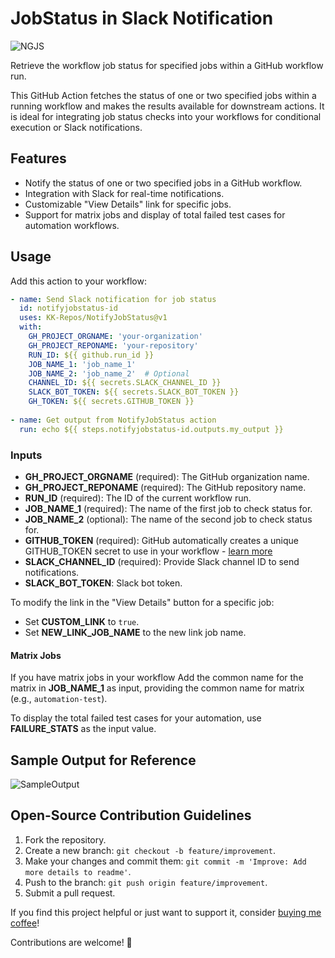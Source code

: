 # JobStatus in Slack Notification

![NGJS](https://kk-artifacts.s3.ap-south-1.amazonaws.com/banner2.png)

Retrieve the workflow job status for specified jobs within a GitHub workflow run.

This GitHub Action fetches the status of one or two specified jobs within a running workflow and makes the results available for downstream actions. It is ideal for integrating job status checks into your workflows for conditional execution or Slack notifications.

## Features

- Notify the status of one or two specified jobs in a GitHub workflow.
- Integration with Slack for real-time notifications.
- Customizable "View Details" link for specific jobs.
- Support for matrix jobs and display of total failed test cases for automation workflows.

## Usage

Add this action to your workflow:

```yaml
- name: Send Slack notification for job status
  id: notifyjobstatus-id
  uses: KK-Repos/NotifyJobStatus@v1
  with:
    GH_PROJECT_ORGNAME: 'your-organization'
    GH_PROJECT_REPONAME: 'your-repository'
    RUN_ID: ${{ github.run_id }}
    JOB_NAME_1: 'job_name_1'
    JOB_NAME_2: 'job_name_2'  # Optional
    CHANNEL_ID: ${{ secrets.SLACK_CHANNEL_ID }}
    SLACK_BOT_TOKEN: ${{ secrets.SLACK_BOT_TOKEN }}
    GH_TOKEN: ${{ secrets.GITHUB_TOKEN }}
    
- name: Get output from NotifyJobStatus action
  run: echo ${{ steps.notifyjobstatus-id.outputs.my_output }}
```

### Inputs
- **GH_PROJECT_ORGNAME** (required): The GitHub organization name.
- **GH_PROJECT_REPONAME** (required): The GitHub repository name.
- **RUN_ID** (required): The ID of the current workflow run.
- **JOB_NAME_1** (required): The name of the first job to check status for.
- **JOB_NAME_2** (optional): The name of the second job to check status for.
- **GITHUB_TOKEN** (required): GitHub automatically creates a unique GITHUB_TOKEN secret to use in your workflow - [learn more](https://docs.github.com/en/actions/security-guides/automatic-token-authentication)
- **SLACK_CHANNEL_ID** (required): Provide Slack channel ID to send notifications.
- **SLACK_BOT_TOKEN**: Slack bot token.

To modify the link in the "View Details" button for a specific job:

- Set **CUSTOM_LINK** to `true`.
- Set **NEW_LINK_JOB_NAME** to the new link job name.

#### Matrix Jobs
If you have matrix jobs in your workflow Add the common name for the matrix in **JOB_NAME_1** as input, providing the common name for matrix (e.g., `automation-test`).

To display the total failed test cases for your automation, use **FAILURE_STATS** as the input value.

## Sample Output for Reference

![SampleOutput](https://kk-artifacts.s3.ap-south-1.amazonaws.com/sampleOutput.png)

## Open-Source Contribution Guidelines

1. Fork the repository.
2. Create a new branch: `git checkout -b feature/improvement`.
3. Make your changes and commit them: `git commit -m 'Improve: Add more details to readme'`.
4. Push to the branch: `git push origin feature/improvement`.
5. Submit a pull request.

If you find this project helpful or just want to support it, consider [buying me coffee](https://www.buymeacoffee.com/kk.repos)!

Contributions are welcome! 🚀
